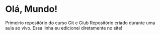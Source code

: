 # Olá, Mundo!
 Primeirio repositório do curso Git e Giub
Repositório criado durante uma aula ao vivo.
Essa linha eu edicionei diretamente no site!
